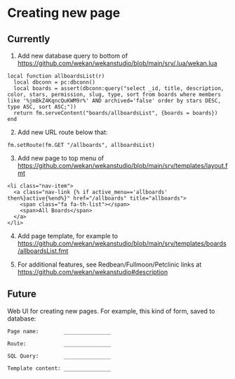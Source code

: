 # Creating new page

## Currently

1. Add new database query to bottom of https://github.com/wekan/wekanstudio/blob/main/srv/.lua/wekan.lua

```
local function allboardsList(r)
  local dbconn = pc:dbconn()
  local boards = assert(dbconn:query("select _id, title, description, color, stars, permission, slug, type, sort from boards where members like '%jmBkZ4KqncQuKWM9r%' AND archived='false' order by stars DESC, type ASC, sort ASC;"))
  return fm.serveContent("boards/allboardsList", {boards = boards})
end
```

2. Add new URL route below that:

```
fm.setRoute(fm.GET "/allboards", allboardsList)
```

3. Add new page to top menu of https://github.com/wekan/wekanstudio/blob/main/srv/templates/layout.fmt

```
<li class="nav-item">
  <a class="nav-link {% if active_menu=='allboards' then%}active{%end%}" href="/allboards" title="allboards">
    <span class="fa fa-th-list"></span>
    <span>All Boards</span>
  </a>
</li>
```

4. Add page template, for example to https://github.com/wekan/wekanstudio/blob/main/srv/templates/boards/allboardsList.fmt

5. For additional features, see Redbean/Fullmoon/Petclinic links at https://github.com/wekan/wekanstudio#description

## Future

Web UI for creating new pages. For example, this kind of form, saved to database:
```
Page name:        _______________

Route:            _______________

SQL Query:        _______________

Template content: _______________
```

